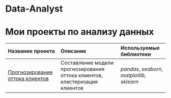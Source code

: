 # Data-Analyst

# Мои проекты по анализу данных

| Название проекта | Описание | Используемые библиотеки | 
| :---------------------- | :---------------------- | :---------------------- |
| [Прогнозирование оттока клиентов](ML) | Составление модели прогнозирования оттока клиентов, кластеризация клиентов| *pandas*, *seaborn*, *matplotlib*, *sklearn* |
                                  
